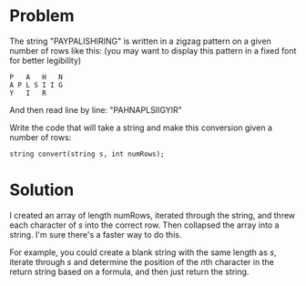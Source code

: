 # Problem

The string "PAYPALISHIRING" is written in a zigzag pattern on a given number of rows like this: (you may want to display this pattern in a fixed font for better legibility)

```
P   A   H   N
A P L S I I G
Y   I   R
```

And then read line by line: "PAHNAPLSIIGYIR"

Write the code that will take a string and make this conversion given a number of rows:

```
string convert(string s, int numRows);
```

# Solution

I created an array of length $\text{numRows}$, iterated through the string, and threw each character of $s$ into the correct row. Then collapsed the array into a string. I'm sure there's a faster way to do this.

For example, you could create a blank string with the same length as $s$, iterate through $s$ and determine the position of the $n\text{th}$ character in the return string based on a formula, and then just return the string.
